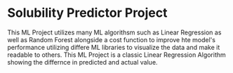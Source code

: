 # Solubility Predictor Project

This ML Project utilizes many ML algorithsm such as Linear Regression as well as Random Forest alongside a cost function to improve hte model's performance utilizing differe ML libraries to visualize the data and make it readable to others. This ML Project is a classic Linear Regression Algorithm showing the differnce in predicted and actual value.
